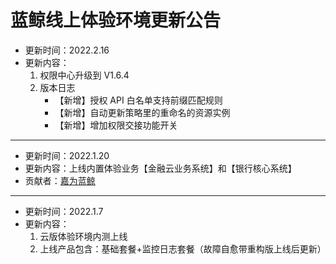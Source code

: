 # 蓝鲸线上体验环境更新公告

- 更新时间：2022.2.16
- 更新内容：
    1. 权限中心升级到 V1.6.4
    2. 版本日志
        - 【新增】授权 API 白名单支持前缀匹配规则
        - 【新增】自动更新策略里的重命名的资源实例
        - 【新增】增加权限交接功能开关

---

- 更新时间：2022.1.20
- 更新内容：上线内置体验业务【金融云业务系统】和【银行核心系统】
- 贡献者：[嘉为蓝鲸](https://www.canway.net/)

---

- 更新时间：2022.1.7
- 更新内容：
    1. 云版体验环境内测上线
    2. 上线产品包含：基础套餐+监控日志套餐（故障自愈带重构版上线后更新）
